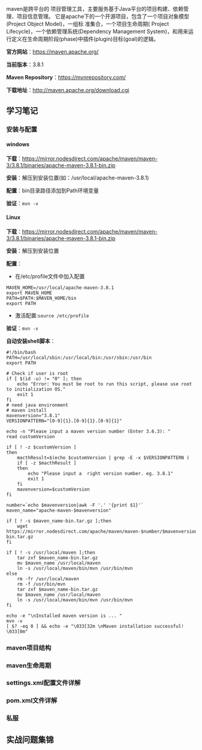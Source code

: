 maven是跨平台的 项目管理工具，主要服务基于Java平台的项目构建、依赖管理、项目信息管理。 它是apache下的一个开源项目，包含了一个项目对象模型 (Project Object Model)，一组标 准集合，一个项目生命周期(
Project Lifecycle)，一个依赖管理系统(Dependency Management System)，和用来运行定义在生命周期阶段(phase)中插件(plugin)目标(goal)的逻辑。

**官方网站**：https://maven.apache.org/

**当前版本**：3.8.1

**Maven Repository**：https://mvnrepository.com/

**下载地址**：http://maven.apache.org/download.cgi

## 学习笔记

### 安装与配置

#### windows

**下载**：https://mirror.nodesdirect.com/apache/maven/maven-3/3.8.1/binaries/apache-maven-3.8.1-bin.zip

**安装**：解压到安装位置(如：/usr/local/apache-maven-3.8.1)

**配置**：bin目录路径添加到Path环境变量

**验证**：`mvn -v`

#### Linux

**下载**：https://mirror.nodesdirect.com/apache/maven/maven-3/3.8.1/binaries/apache-maven-3.8.1-bin.zip

**安装**：解压到安装位置

**配置**：

- 在/etc/profile文件中加入配置

```
MAVEN_HOME=/usr/local/apache-maven-3.8.1
export MAVEN_HOME
PATH=$PATH:$MAVEN_HOME/bin
export PATH
```

- 激活配置:`source /etc/profile`

**验证**：`mvn -v`

**自动安装shell脚本**：

```shell
#!/bin/bash
PATH=/usr/local/sbin:/usr/local/bin:/usr/sbin:/usr/bin
export PATH

# Check if user is root
if [ $(id -u) != "0" ]; then
    echo "Error: You must be root to run this script, please use root to initialization OS."
    exit 1
fi
# need java environment
# maven install
mavenversion="3.8.1"
VERSIONPATTERN="[0-9]{1}.[0-9]{1}.[0-9]{1}"

echo -n "Please input a maven version number (Enter 3.6.3): "
read customVersion

if [ ! -z $customVersion ]
then
    macthResult=$(echo $customVersion | grep -E -x $VERSIONPATTERN )
    if [ -z $macthResult ]
    then
        echo "Please input a  right version number. eg. 3.8.1"
        exit 1
    fi
    mavenversion=$customVersion
fi

number=`echo $mavenversion|awk -F '.' '{print $1}'`
maven_name="apache-maven-$mavenversion"

if [ ! -s $maven_name-bin.tar.gz ];then 
	wget https://mirror.nodesdirect.com/apache/maven/maven-$number/$mavenversion/binaries/$maven_name-bin.tar.gz
fi

if [ ! -s /usr/local/maven ];then
	tar zxf $maven_name-bin.tar.gz
	mv $maven_name /usr/local/maven
	ln -s /usr/local/maven/bin/mvn /usr/bin/mvn
else
	rm -fr /usr/local/maven
	rm -f /usr/bin/mvn
	tar zxf $maven_name-bin.tar.gz
	mv $maven_name /usr/local/maven
	ln -s /usr/local/maven/bin/mvn /usr/bin/mvn
fi

echo -e "\nInstalled maven version is ... "
mvn -v
[ $? -eq 0 ] && echo -e "\033[32m \nMaven installation successful! \033[0m"
```

### maven项目结构

### maven生命周期

### settings.xml配置文件详解

### pom.xml文件详解

### 私服

## 实战问题集锦

